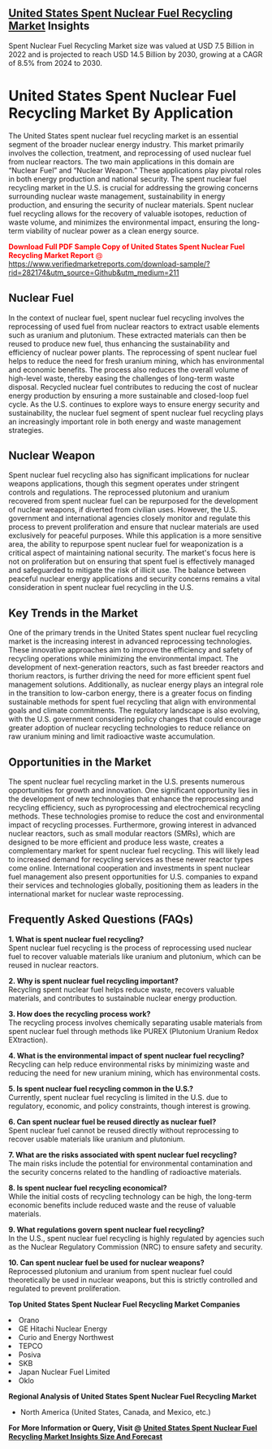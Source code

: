 <h2><a href="https://www.verifiedmarketreports.com/download-sample/?rid=282174&amp;utm_source=Github&amp;utm_medium=211" target="_blank">United States Spent Nuclear Fuel Recycling Market</a> Insights</h2><p>Spent Nuclear Fuel Recycling Market size was valued at USD 7.5 Billion in 2022 and is projected to reach USD 14.5 Billion by 2030, growing at a CAGR of 8.5% from 2024 to 2030.</p><p><h1>United States Spent Nuclear Fuel Recycling Market By Application</h1><p>The United States spent nuclear fuel recycling market is an essential segment of the broader nuclear energy industry. This market primarily involves the collection, treatment, and reprocessing of used nuclear fuel from nuclear reactors. The two main applications in this domain are “Nuclear Fuel” and “Nuclear Weapon.” These applications play pivotal roles in both energy production and national security. The spent nuclear fuel recycling market in the U.S. is crucial for addressing the growing concerns surrounding nuclear waste management, sustainability in energy production, and ensuring the security of nuclear materials. Spent nuclear fuel recycling allows for the recovery of valuable isotopes, reduction of waste volume, and minimizes the environmental impact, ensuring the long-term viability of nuclear power as a clean energy source. <p><span class=""><span style="color: #ff0000;"><strong>Download Full PDF Sample Copy of United States Spent Nuclear Fuel Recycling Market Report</strong> @ </span><a href="https://www.verifiedmarketreports.com/download-sample/?rid=282174&amp;utm_source=Github&amp;utm_medium=211" target="_blank">https://www.verifiedmarketreports.com/download-sample/?rid=282174&amp;utm_source=Github&amp;utm_medium=211</a></span></p></p><h2>Nuclear Fuel</h2><p>In the context of nuclear fuel, spent nuclear fuel recycling involves the reprocessing of used fuel from nuclear reactors to extract usable elements such as uranium and plutonium. These extracted materials can then be reused to produce new fuel, thus enhancing the sustainability and efficiency of nuclear power plants. The reprocessing of spent nuclear fuel helps to reduce the need for fresh uranium mining, which has environmental and economic benefits. The process also reduces the overall volume of high-level waste, thereby easing the challenges of long-term waste disposal. Recycled nuclear fuel contributes to reducing the cost of nuclear energy production by ensuring a more sustainable and closed-loop fuel cycle. As the U.S. continues to explore ways to ensure energy security and sustainability, the nuclear fuel segment of spent nuclear fuel recycling plays an increasingly important role in both energy and waste management strategies.</p><h2>Nuclear Weapon</h2><p>Spent nuclear fuel recycling also has significant implications for nuclear weapons applications, though this segment operates under stringent controls and regulations. The reprocessed plutonium and uranium recovered from spent nuclear fuel can be repurposed for the development of nuclear weapons, if diverted from civilian uses. However, the U.S. government and international agencies closely monitor and regulate this process to prevent proliferation and ensure that nuclear materials are used exclusively for peaceful purposes. While this application is a more sensitive area, the ability to repurpose spent nuclear fuel for weaponization is a critical aspect of maintaining national security. The market's focus here is not on proliferation but on ensuring that spent fuel is effectively managed and safeguarded to mitigate the risk of illicit use. The balance between peaceful nuclear energy applications and security concerns remains a vital consideration in spent nuclear fuel recycling in the U.S.</p><h2>Key Trends in the Market</h2><p>One of the primary trends in the United States spent nuclear fuel recycling market is the increasing interest in advanced reprocessing technologies. These innovative approaches aim to improve the efficiency and safety of recycling operations while minimizing the environmental impact. The development of next-generation reactors, such as fast breeder reactors and thorium reactors, is further driving the need for more efficient spent fuel management solutions. Additionally, as nuclear energy plays an integral role in the transition to low-carbon energy, there is a greater focus on finding sustainable methods for spent fuel recycling that align with environmental goals and climate commitments. The regulatory landscape is also evolving, with the U.S. government considering policy changes that could encourage greater adoption of nuclear recycling technologies to reduce reliance on raw uranium mining and limit radioactive waste accumulation.</p><h2>Opportunities in the Market</h2><p>The spent nuclear fuel recycling market in the U.S. presents numerous opportunities for growth and innovation. One significant opportunity lies in the development of new technologies that enhance the reprocessing and recycling efficiency, such as pyroprocessing and electrochemical recycling methods. These technologies promise to reduce the cost and environmental impact of recycling processes. Furthermore, growing interest in advanced nuclear reactors, such as small modular reactors (SMRs), which are designed to be more efficient and produce less waste, creates a complementary market for spent nuclear fuel recycling. This will likely lead to increased demand for recycling services as these newer reactor types come online. International cooperation and investments in spent nuclear fuel management also present opportunities for U.S. companies to expand their services and technologies globally, positioning them as leaders in the international market for nuclear waste reprocessing.</p><h2>Frequently Asked Questions (FAQs)</h2><p><b>1. What is spent nuclear fuel recycling?</b><br>Spent nuclear fuel recycling is the process of reprocessing used nuclear fuel to recover valuable materials like uranium and plutonium, which can be reused in nuclear reactors.</p><p><b>2. Why is spent nuclear fuel recycling important?</b><br>Recycling spent nuclear fuel helps reduce waste, recovers valuable materials, and contributes to sustainable nuclear energy production.</p><p><b>3. How does the recycling process work?</b><br>The recycling process involves chemically separating usable materials from spent nuclear fuel through methods like PUREX (Plutonium Uranium Redox EXtraction).</p><p><b>4. What is the environmental impact of spent nuclear fuel recycling?</b><br>Recycling can help reduce environmental risks by minimizing waste and reducing the need for new uranium mining, which has environmental costs.</p><p><b>5. Is spent nuclear fuel recycling common in the U.S.?</b><br>Currently, spent nuclear fuel recycling is limited in the U.S. due to regulatory, economic, and policy constraints, though interest is growing.</p><p><b>6. Can spent nuclear fuel be reused directly as nuclear fuel?</b><br>Spent nuclear fuel cannot be reused directly without reprocessing to recover usable materials like uranium and plutonium.</p><p><b>7. What are the risks associated with spent nuclear fuel recycling?</b><br>The main risks include the potential for environmental contamination and the security concerns related to the handling of radioactive materials.</p><p><b>8. Is spent nuclear fuel recycling economical?</b><br>While the initial costs of recycling technology can be high, the long-term economic benefits include reduced waste and the reuse of valuable materials.</p><p><b>9. What regulations govern spent nuclear fuel recycling?</b><br>In the U.S., spent nuclear fuel recycling is highly regulated by agencies such as the Nuclear Regulatory Commission (NRC) to ensure safety and security.</p><p><b>10. Can spent nuclear fuel be used for nuclear weapons?</b><br>Reprocessed plutonium and uranium from spent nuclear fuel could theoretically be used in nuclear weapons, but this is strictly controlled and regulated to prevent proliferation.</p></p><p><strong>Top United States Spent Nuclear Fuel Recycling Market Companies</strong></p><div data-test-id=""><p><li>Orano</li><li> GE Hitachi Nuclear Energy</li><li> Curio and Energy Northwest</li><li> TEPCO</li><li> Posiva</li><li> SKB</li><li> Japan Nuclear Fuel Limited</li><li> Oklo</li></p><div><strong>Regional Analysis of&nbsp;United States Spent Nuclear Fuel Recycling Market</strong></div><ul><li dir="ltr"><p dir="ltr">North America&nbsp;(United States, Canada, and Mexico, etc.)</p></li></ul><p><strong>For More Information or Query, Visit @&nbsp;</strong><strong><a href="https://www.verifiedmarketreports.com/product/spent-nuclear-fuel-recycling-market/?utm_source=Github&amp;utm_medium=211" target="_blank">United States Spent Nuclear Fuel Recycling Market Insights Size And Forecast</a></strong></p></div>
